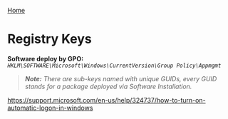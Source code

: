 [Home](/)
# Registry Keys

**Software deploy by GPO:** *`HKLM\SOFTWARE\Microsoft\Windows\CurrentVersion\Group Policy\Appmgmt`*
> **_Note:_** *There are sub-keys named with unique GUIDs, every GUID stands for a package deployed via Software Installation.*


https://support.microsoft.com/en-us/help/324737/how-to-turn-on-automatic-logon-in-windows
